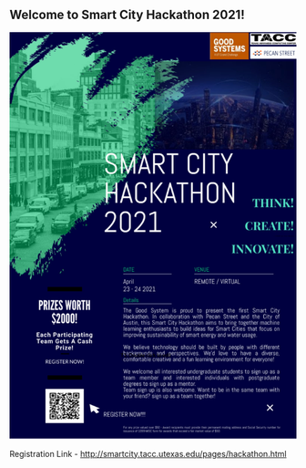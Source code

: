 ## Welcome to Smart City Hackathon 2021!

![Flyer](Flyer-1.jpg)

Registration Link - http://smartcity.tacc.utexas.edu/pages/hackathon.html

